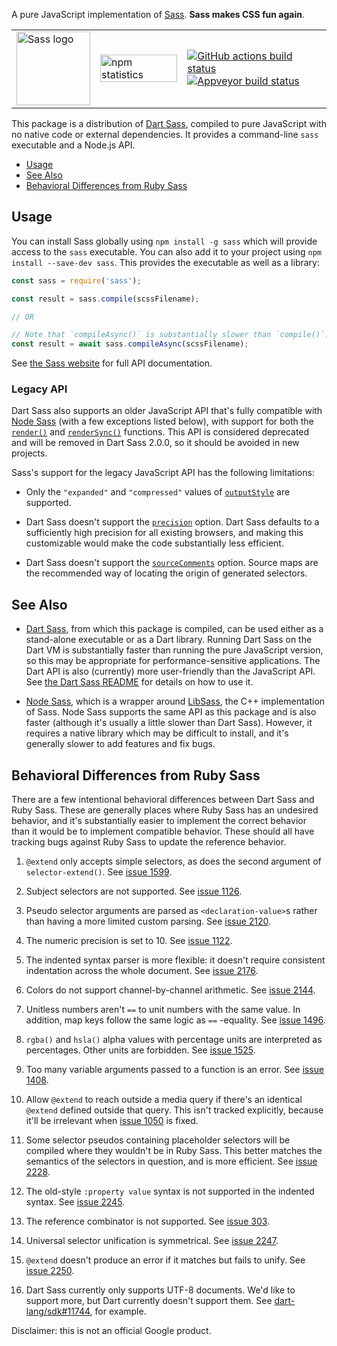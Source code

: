A pure JavaScript implementation of [Sass][sass]. **Sass makes CSS fun again**.

<table>
  <tr>
    <td>
      <img width="118px" alt="Sass logo" src="https://rawgit.com/sass/sass-site/master/source/assets/img/logos/logo.svg" />
    </td>
    <td valign="middle">
      <a href="https://www.npmjs.com/package/sass"><img width="100%" alt="npm statistics" src="https://nodei.co/npm/sass.png?downloads=true"></a>
    </td>
    <td valign="middle">
      <a href="https://github.com/sass/dart-sass/actions"><img alt="GitHub actions build status" src="https://github.com/sass/dart-sass/workflows/CI/badge.svg"></a>
      <br>
      <a href="https://ci.appveyor.com/project/nex3/dart-sass"><img alt="Appveyor build status" src="https://ci.appveyor.com/api/projects/status/84rl9hvu8uoecgef?svg=true"></a>
    </td>
  </tr>
</table>

[sass]: https://sass-lang.com/

This package is a distribution of [Dart Sass][], compiled to pure JavaScript with no native code or external
dependencies. It provides a command-line `sass`
executable and a Node.js API.

[Dart Sass]: https://github.com/sass/dart-sass

* [Usage](#usage)
* [See Also](#see-also)
* [Behavioral Differences from Ruby Sass](#behavioral-differences-from-ruby-sass)

## Usage

You can install Sass globally using `npm install -g sass` which will provide access to the `sass` executable. You can
also add it to your project using
`npm install --save-dev sass`. This provides the executable as well as a library:

[npm]: https://www.npmjs.com/package/sass

```js
const sass = require('sass');

const result = sass.compile(scssFilename);

// OR

// Note that `compileAsync()` is substantially slower than `compile()`.
const result = await sass.compileAsync(scssFilename);
```

See [the Sass website][js api] for full API documentation.

[js api]: https://sass-lang.com/documentation/js-api

### Legacy API

Dart Sass also supports an older JavaScript API that's fully compatible with
[Node Sass] (with a few exceptions listed below), with support for both the
[`render()`] and [`renderSync()`] functions. This API is considered deprecated and will be removed in Dart Sass 2.0.0,
so it should be avoided in new projects.

[Node Sass]: https://github.com/sass/node-sass

[`render()`]: https://sass-lang.com/documentation/js-api/modules#render

[`renderSync()`]: https://sass-lang.com/documentation/js-api/modules#renderSync

Sass's support for the legacy JavaScript API has the following limitations:

* Only the `"expanded"` and `"compressed"` values of [`outputStyle`] are supported.

* Dart Sass doesn't support the [`precision`] option. Dart Sass defaults to a sufficiently high precision for all
  existing browsers, and making this customizable would make the code substantially less efficient.

* Dart Sass doesn't support the [`sourceComments`] option. Source maps are the recommended way of locating the origin of
  generated selectors.

[`outputStyle`]: https://sass-lang.com/documentation/js-api/interfaces/LegacySharedOptions#outputStyle

[`precision`]: https://github.com/sass/node-sass#precision

[`sourceComments`]: https://github.com/sass/node-sass#sourcecomments

## See Also

* [Dart Sass][], from which this package is compiled, can be used either as a stand-alone executable or as a Dart
  library. Running Dart Sass on the Dart VM is substantially faster than running the pure JavaScript version, so this
  may be appropriate for performance-sensitive applications. The Dart API is also
  (currently) more user-friendly than the JavaScript API. See
  [the Dart Sass README][Using Dart Sass] for details on how to use it.

* [Node Sass][], which is a wrapper around [LibSass][], the C++ implementation of Sass. Node Sass supports the same API
  as this package and is also faster
  (although it's usually a little slower than Dart Sass). However, it requires a native library which may be difficult
  to install, and it's generally slower to add features and fix bugs.

[Using Dart Sass]: https://github.com/sass/dart-sass#using-dart-sass

[Node Sass]: https://www.npmjs.com/package/node-sass

[LibSass]: https://sass-lang.com/libsass

## Behavioral Differences from Ruby Sass

There are a few intentional behavioral differences between Dart Sass and Ruby Sass. These are generally places where
Ruby Sass has an undesired behavior, and it's substantially easier to implement the correct behavior than it would be to
implement compatible behavior. These should all have tracking bugs against Ruby Sass to update the reference behavior.

1. `@extend` only accepts simple selectors, as does the second argument of
   `selector-extend()`. See [issue 1599][].

2. Subject selectors are not supported. See [issue 1126][].

3. Pseudo selector arguments are parsed as `<declaration-value>`s rather than having a more limited custom parsing.
   See [issue 2120][].

4. The numeric precision is set to 10. See [issue 1122][].

5. The indented syntax parser is more flexible: it doesn't require consistent indentation across the whole document.
   See [issue 2176][].

6. Colors do not support channel-by-channel arithmetic. See [issue 2144][].

7. Unitless numbers aren't `==` to unit numbers with the same value. In addition, map keys follow the same logic as `==`
   -equality. See
   [issue 1496][].

8. `rgba()` and `hsla()` alpha values with percentage units are interpreted as percentages. Other units are forbidden.
   See [issue 1525][].

9. Too many variable arguments passed to a function is an error. See
   [issue 1408][].

10. Allow `@extend` to reach outside a media query if there's an identical
    `@extend` defined outside that query. This isn't tracked explicitly, because it'll be irrelevant when [issue 1050][]
    is fixed.

11. Some selector pseudos containing placeholder selectors will be compiled where they wouldn't be in Ruby Sass. This
    better matches the semantics of the selectors in question, and is more efficient. See [issue 2228][].

12. The old-style `:property value` syntax is not supported in the indented syntax. See [issue 2245][].

13. The reference combinator is not supported. See [issue 303][].

14. Universal selector unification is symmetrical. See [issue 2247][].

15. `@extend` doesn't produce an error if it matches but fails to unify. See
    [issue 2250][].

16. Dart Sass currently only supports UTF-8 documents. We'd like to support more, but Dart currently doesn't support
    them. See [dart-lang/sdk#11744][], for example.

[issue 1599]: https://github.com/sass/sass/issues/1599

[issue 1126]: https://github.com/sass/sass/issues/1126

[issue 2120]: https://github.com/sass/sass/issues/2120

[issue 1122]: https://github.com/sass/sass/issues/1122

[issue 2176]: https://github.com/sass/sass/issues/2176

[issue 2144]: https://github.com/sass/sass/issues/2144

[issue 1496]: https://github.com/sass/sass/issues/1496

[issue 1525]: https://github.com/sass/sass/issues/1525

[issue 1408]: https://github.com/sass/sass/issues/1408

[issue 1050]: https://github.com/sass/sass/issues/1050

[issue 2228]: https://github.com/sass/sass/issues/2228

[issue 2245]: https://github.com/sass/sass/issues/2245

[issue 303]: https://github.com/sass/sass/issues/303

[issue 2247]: https://github.com/sass/sass/issues/2247

[issue 2250]: https://github.com/sass/sass/issues/2250

[dart-lang/sdk#11744]: https://github.com/dart-lang/sdk/issues/11744

Disclaimer: this is not an official Google product.
